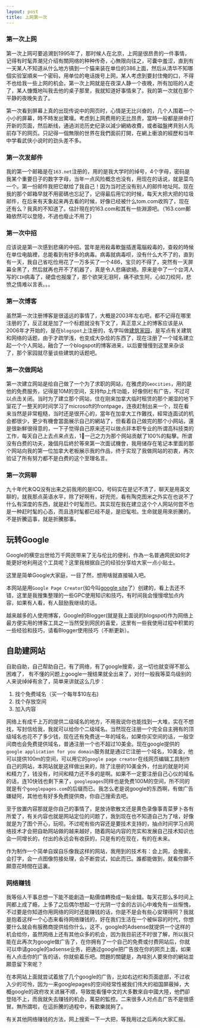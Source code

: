 ```yaml
---
layout: post
title: 上网第一次
---
```

### 第一次上网
第一次上网可要追溯到1995年了，那时候人在北京，上网是很昂贵的一件事情，记得有时髦弄潮兒介绍有關网络的种种传奇，心無限向往之，可囊中羞涩，直到有一天某人不知道从什么地方搞到一个猫来装在单位的386上面，然后从清华不知哪個实验室順来一个密码，用单位的电话拨号上网，某人考虑到要封住俺的口，不得不也给我一些上网的机会。第一次上网就是在夜深人静一个夜晚，所有加班的人走了，某人慷慨地叫我去他的桌子那里，我就知道好事情来了。我的第一次就在那个平静的夜晚失去了。

第一次看到屏幕上真的出现传说中的网页时，心情是无比兴奋的，几个人围着一个小小的屏幕，時不時发出驚嘆。考虑到上网费用的无比昂贵，當時一般都是拼命打开新的页面，然后断线，通過浏览历史纪录以減少網絡收費，或者磁盤拷貝别人先前存下的网页。只記得一個無限的世界在我們面前打開，在網上衝浪的經歷和当年中学看武侠小说时的劲头差不多。

### 第一次发邮件
我的第一个邮箱是在`163.net`注册的，用的是我大学时的绰号，4个字母，密码是我某个重要日子的数字字母，当年一点风险概念也没有，用现在的话说，就是菜鸟一个。第一份邮件我把它献给了我自己！因为当时还没有别人的邮件地址阿。现在我的那个邮箱早就不用密碼也忘記了，记得最后用它的时候，每天大把大把的垃圾邮件，在后来有天象起来再去看的时候，好像已经被什么tom.com收购了，现在还有么？我真的不知道了。估計現在的163.com和其有一些淵源吧。（163.com郵箱依然可以登陸，不過也廢止不用了）

### 第一次中招
应该说是第一次感到悲痛的中招。當年是用殺毒軟盤插進電腦殺毒的，查殺的時候在单位电脑裡，总能看到有好多的病毒。病毒就病毒呗，没有什么大不了的，直到有一天，我自己省吃俭用花了一万多买了一个486，宝贝的不得了，突然有一天屏幕全黑了，然后就再也开不了机器了，真是令人悲痛欲絕。原来是中了一个台湾人写的`CIH`病毒了，硬盘也报废了，那个欲哭无泪阿，痛不欲生阿，心如刀绞阿，悲愤之情难以言表。。。

### 第一次博客
虽然第一次注册博客是很遥远的事情了，大概是2003年左右吧，都不记得在哪里注册的了，反正就是加了一个标题就没有下文了，真正意义上的博客应该是从2006年才开始的，是在`blogspot`上注册的，名字叫做[建筑家园](http://archihome.blogspot.com)，是写点有关建筑和网络的话题，由于才疏学浅，也变成大杂烩的东西了，现在注册了一个域名建立起一个个人网站，融合了一个blogspot的博客进来，以后要慢慢到这里来杂谈了，那个家园就尽量谈些建筑的话题吧。

### 第一次做网站
第一次建立网站是给自己做了一个为了求职的网站，在雅虎的`Geocities`，用的是他的免费服务，记得是10M的空间，支持ftp上传功能，好像侧栏有广告，不过可以点击关闭。当时为了建立那个网站，住在刚来加拿大临时租赁的那个潮湿的地下室花了一整天的时间学习了microsoft的frontpage，连夜赶制出来一个，现在看来当然是非常粗糙，当时还是很开心的，當年在加拿大工作難找，經常连面试的机会都很少，更少有機會當面展示自己的網站了，但看着自己做完的那个小网站，還是很新鮮很得意的，一下子觉得自己原来还可以做点非本职专业的所谓高科技类的工作，每天自己上去点来点去，1⃣️一己之力为那个网站贡献了100%的點擊。所谓没有白费的功夫，幾個月后終於等來第一次面试機會，我用储存在笔记本里面的那个网站向我的第一位加拿大老板展示我的作品，终于实现了我做网站的初衷，再次验证了所有努力都不是白费的这个至理名言。

### 第一次网聊
九十年代末QQ没有出来之前我用的是ICQ，号码实在是记不清了，聊天是用英文聊的，就我那点英语水平，除了好啊有，好兜兜，看有陶克图米之外实在也说不了什么有深度的东西，就是赶个时髦而已。其实现在我在建立这个个人网站何尝不也是一种赶时髦的心态，而且连时髦都已经不是，是旧髦啦。生命就是用來折騰的，不是折騰這事，就是折騰那事。

## 玩转Google
Google的横空出世给万千网民带来了无与伦比的便利，作為一名普通网民如何才能更好地利用这个工具呢？这里我根据自己的经验分享给大家一点小贴士。

这里是简单Google大家庭，一目了然，想用啥就直接输入吧。

本网站是用`Google Page Creator`(如今叫[google site](http://sites.google.com)了）创建的，看上去还不错，这里是我搜集整理的一些GPC使用知识和技巧，有时间我会慢慢增加点内容，如果有人看，有人鼓励我继续的话。

越来越多的人使用博客，Google的Blogger(就是我上面说的blogspot)作为网络上最方便实用的博客工具之一当然受到网民的喜爱，这里有一些我使用过程中积累的一些经验和技巧，请看Blogger使用技巧（不断更新）。

## 自助建网站
自助自助，自己帮助自己，有了网络，有了google搜索，这一切也就变得不那么困难了， 有不懂的问题上google一搜结果就全出来了，对付一般我等菜鸟级别的人来说绰绰有余了，简单来讲就这么几步：

1. 找个免费域名（买一个每年$10左右) 
2. 找个存放空间 
3. 加入内容

网络上有成千上万的提供二级域名的地方，不用我说你也能找到一大堆，实在不想找，写封信给我，我就可以给你个二级域名。当然现在注册一个完全自主拥有的顶级域名也花不了多少钱，现在还有免费送一年的域名，如果你买空间的话，一般空间商也会免费提供域名，普通注册一个也不超过10美金。现在google提供的`google application for you domain`服务就是通过它注册一个域名，10美金，他可以提供100m的空间，可以用它的`google page creator`在线网页编辑工具制作自己的网站，本网站就是这样做出来的，除了注册的10美金外，付出的就是时间和精力了，钱没有，时间和精力还不多的是啊。如果不一定要注册自己心仪的域名的话，连10快钱也剩下来了，`googlepages`同样也是免费100M的空间，所不同的就是有个`googlepages.com`的后缀而已。我怎么老是说google的东西啊，有做广告嫌疑阿，其他也有好多免费提供商，你自己搜索去吧。

至于放置内容那就是你自己的事情了，是放诗歌散文还是黄色录像事青菜萝卜各有所爱了，有关内容也就是网站定位的问题了，我到现在也不知道自己为了啥，好像就是为了图个开心，玩呗。不过呢有些内容还是要技术支持的，抽点时间学习点网络技术才会把自助网站做的越来越好，随着网站内容的充实和发展自己技术知识也会一同增长的，付出的永远会有收获的，只是有的在现在，有的在未来。

作为制作一个简单自娱自乐像我这样的网站，我用到的技术有：会上网，会搜索，会打字，会一点图像剪接处理，会不断尝试，如此而已。誰都能做到，就看你願不願意花時間在這裏。

### 网络赚钱
我等俗人干事总想一下能不能創造一點價值轉換成一點金錢。每天花那么多时间上网都上成了瘾，上多了之后偶尔想起一寸光阴一寸金的古训心中难免有一丝惭愧，不过要是你知道你用网络的同时还能赚钱的话，你是不是会有些心安理得阿？我就是抱着这样一个心态来看待网络赚钱的，好在我们生活在一个被纵容的时代，你想要什么就会有服務商提供给你什么，这不，google的Adsense就提供一个这样的机会给你，虽然网络上还有其他众多的机会，因为我目前还不时很了解，所以我只能在此再次为google做广告了，在你拥有了一个自己的免费或付费网站后，你就可以申请google的adsense业务，把通过google把广告放在你的网页上面，如果有人点击你的广告的话，你就偷着乐吧。問題的關鍵是，為啥別人要來你的網站並願意留下來呢？

在本网站上面就尝试着放了几个google的广告，比如右边栏和页面底部，不过收入少的可怜，因为一来googlepages的空间经常性被我们伟大的祖国屏蔽掉，大概google的政府攻关进展不顺，导致能看懂中文的大多數來自中國大陸，他們卻登陆不上，而我就失去赚钱的机会，萬惡的監控。二来很多人对点击广告不是很感冒。無所謂啦，在這折騰的過程中，有歡樂就夠了。

有关其他网络赚钱的方法，网上搜索一下一大把，等我用过之后再向大家汇报。